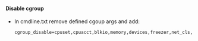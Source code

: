 #### Disable cgroup

- In cmdline.txt remove defined cgoup args and add:
 
      cgroup_disable=cpuset,cpuacct,blkio,memory,devices,freezer,net_cls,perf_event,net_prio,pids
